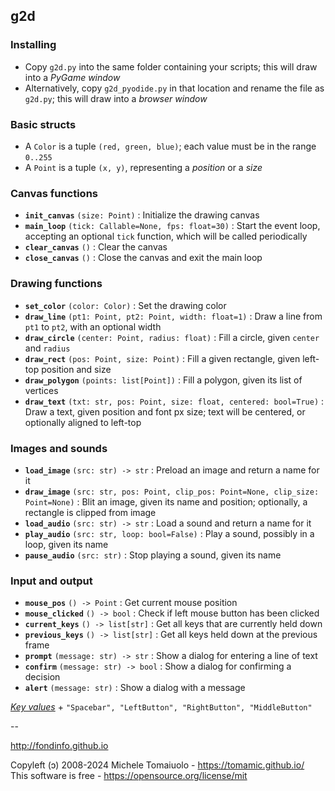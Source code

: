 ## g2d

### Installing

- Copy `g2d.py` into the same folder containing your scripts; this will draw into a *PyGame window*
- Alternatively, copy `g2d_pyodide.py` in that location and rename the file as `g2d.py`; this will draw into a *browser window*

### Basic structs

- A `Color` is a tuple `(red, green, blue)`; each value must be in the range `0..255`
- A `Point` is a tuple `(x, y)`, representing a *position* or a *size*

### Canvas functions

- **`init_canvas`** `(size: Point)` : Initialize the drawing canvas
- **`main_loop`** `(tick: Callable=None, fps: float=30)` : Start the event loop, accepting an optional `tick` function, which will be called periodically
- **`clear_canvas`** `()` : Clear the canvas
- **`close_canvas`** `()` : Close the canvas and exit the main loop

### Drawing functions

- **`set_color`** `(color: Color)` : Set the drawing color
- **`draw_line`** `(pt1: Point, pt2: Point, width: float=1)` : Draw a line from `pt1` to `pt2`, with an optional width
- **`draw_circle`** `(center: Point, radius: float)` : Fill a circle, given `center` and `radius`
- **`draw_rect`** `(pos: Point, size: Point)` : Fill a given rectangle, given left-top position and size
- **`draw_polygon`** `(points: list[Point])` : Fill a polygon, given its list of vertices
- **`draw_text`** `(txt: str, pos: Point, size: float, centered: bool=True)` : Draw a text, given position and font px size; text will be centered, or optionally aligned to left-top

### Images and sounds

- **`load_image`** `(src: str) -> str` : Preload an image and return a name for it
- **`draw_image`** `(src: str, pos: Point, clip_pos: Point=None, clip_size: Point=None)` : Blit an image, given its name and position; optionally, a rectangle is clipped from image
- **`load_audio`** `(src: str) -> str` : Load a sound and return a name for it
- **`play_audio`** `(src: str, loop: bool=False)` : Play a sound, possibly in a loop, given its name
- **`pause_audio`** `(src: str)` : Stop playing a sound, given its name

### Input and output

- **`mouse_pos`** `() -> Point` : Get current mouse position
- **`mouse_clicked`** `() -> bool` : Check if left mouse button has been clicked
- **`current_keys`** `() -> list[str]` : Get all keys that are currently held down
- **`previous_keys`** `() -> list[str]` : Get all keys held down at the previous frame
- **`prompt`** `(message: str) -> str` : Show a dialog for entering a line of text
- **`confirm`** `(message: str) -> bool` : Show a dialog for confirming a decision
- **`alert`** `(message: str)` : Show a dialog with a message

[*Key values*](https://developer.mozilla.org/en-US/docs/Web/API/KeyboardEvent/key/Key_Values) + `"Spacebar", "LeftButton", "RightButton", "MiddleButton"`

--

http://fondinfo.github.io

Copyleft (ɔ) 2008-2024 Michele Tomaiuolo - https://tomamic.github.io/ <br>
This software is free - https://opensource.org/license/mit
